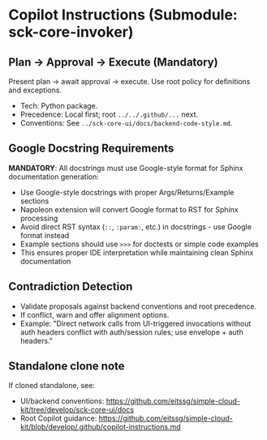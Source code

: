 # Copilot Instructions (Submodule: sck-core-invoker)

## Plan → Approval → Execute (Mandatory)
Present plan → await approval → execute. Use root policy for definitions and exceptions.

- Tech: Python package.
- Precedence: Local first; root `../../.github/...` next.
- Conventions: See `../sck-core-ui/docs/backend-code-style.md`.

## Google Docstring Requirements
**MANDATORY**: All docstrings must use Google-style format for Sphinx documentation generation:
- Use Google-style docstrings with proper Args/Returns/Example sections
- Napoleon extension will convert Google format to RST for Sphinx processing
- Avoid direct RST syntax (`::`, `:param:`, etc.) in docstrings - use Google format instead
- Example sections should use `>>>` for doctests or simple code examples
- This ensures proper IDE interpretation while maintaining clean Sphinx documentation

## Contradiction Detection
- Validate proposals against backend conventions and root precedence.
- If conflict, warn and offer alignment options.
- Example: "Direct network calls from UI-triggered invocations without auth headers conflict with auth/session rules; use envelope + auth headers."

## Standalone clone note
If cloned standalone, see:
- UI/backend conventions: https://github.com/eitssg/simple-cloud-kit/tree/develop/sck-core-ui/docs
- Root Copilot guidance: https://github.com/eitssg/simple-cloud-kit/blob/develop/.github/copilot-instructions.md
 
